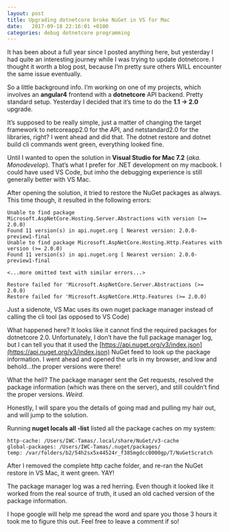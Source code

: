 ```yaml
---
layout: post
title: Upgrading dotnetcore broke NuGet in VS for Mac
date:   2017-09-18 22:16:01 +0100
categories: debug dotnetcore programming
---
```


It has been about a full year since I posted anything here, but yesterday I had quite an interesting journey while I was trying to update dotnetcore. I thought it worth a blog post, because I’m pretty sure others WILL encounter the same issue eventually.

So a little background info. I’m working on one of my projects, which involves an **angular4** frontend with a **dotnetcore** API backend. Pretty standard setup. Yesterday I decided that it’s time to do the **1.1 -> 2.0** upgrade.

It’s supposed to be really simple, just a matter of changing the target framework to netcoreapp2.0 for the API, and netstandard2.0 for the libraries, right?
I went ahead and did that. The dotnet restore and dotnet build  cli commands went green, everything looked fine.

Until I wanted to open the solution in **Visual Studio for Mac 7.2** (*aka. Monodevelop*). That’s what I prefer for .NET development on my macbook. I could have used VS Code, but imho the debugging experience is still generally better with VS Mac.

After opening the solution, it tried to restore the NuGet packages as always. This time though, it resulted in the following errors:

```
Unable to find package Microsoft.AspNetCore.Hosting.Server.Abstractions with version (>= 2.0.0)
Found 11 version(s) in api.nuget.org [ Nearest version: 2.0.0-preview1-final
Unable to find package Microsoft.AspNetCore.Hosting.Http.Features with version (>= 2.0.0)
Found 11 version(s) in api.nuget.org [ Nearest version: 2.0.0-preview1-final

<...more omitted text with similar errors...>

Restore failed for 'Microsoft.AspNetCore.Server.Abstractions (>= 2.0.0)
Restore failed for 'Microsoft.AspNetCore.Http.Features (>= 2.0.0)
```

Just a sidenote, VS Mac uses its own nuget package manager instead of calling the cli tool (as opposed to VS Code)

What happened here? It looks like it cannot find the required packages for dotnetcore 2.0.
Unfortunately, I don’t have the full package manager log, but I can tell you that it used the [https://api.nuget.org/v3/index.json](https://api.nuget.org/v3/index.json) NuGet feed to look up the package information. I went ahead and opened the urls in my browser, and low and behold...the proper versions were there!

What the hell? The package manager sent the Get requests, resolved the package information (which was there on the server), and still couldn’t find the proper versions. _Weird._

Honestly, I will spare you the details of going mad and pulling my hair out, and will jump to the solution.

Running **nuget locals all -list** listed all the package caches on my system:
```
http-cache: /Users/IWC-Tamas/.local/share/NuGet/v3-cache
global-packages: /Users/IWC-Tamas/.nuget/packages/
temp: /var/folders/b2/54h2sx5x44524r_f385mgdcc0000gp/T/NuGetScratch
```

After I removed the complete http cache folder, and re-ran the NuGet restore in VS Mac, it went green. YAY!

The package manager log was a red herring. Even though it looked like it worked from the real source of truth, it used an old cached version of the package information.

I hope google will help me spread the word and spare you those 3 hours it took me to figure this out. Feel free to leave a comment if so!
